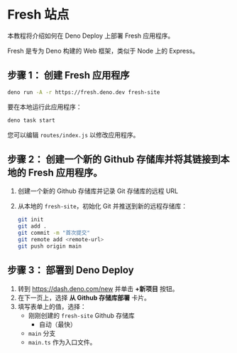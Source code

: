 # Fresh 站点

本教程将介绍如何在 Deno Deploy 上部署 Fresh 应用程序。

Fresh 是专为 Deno 构建的 Web 框架，类似于 Node 上的 Express。

## **步骤 1：** 创建 Fresh 应用程序

```sh
deno run -A -r https://fresh.deno.dev fresh-site
```

要在本地运行此应用程序：

```sh
deno task start
```

您可以编辑 `routes/index.js` 以修改应用程序。

## **步骤 2：** 创建一个新的 Github 存储库并将其链接到本地的 Fresh 应用程序。

1. 创建一个新的 Github 存储库并记录 Git 存储库的远程 URL
2. 从本地的 `fresh-site`，初始化 Git 并推送到新的远程存储库：

   ```sh
   git init
   git add .
   git commit -m "首次提交"
   git remote add <remote-url>
   git push origin main
   ```

## **步骤 3：** 部署到 Deno Deploy

1. 转到 https://dash.deno.com/new 并单击 **+新项目** 按钮。
2. 在下一页上，选择 **从 Github 存储库部署** 卡片。
3. 填写表单上的值，选择：
   - 刚刚创建的 `fresh-site` Github 存储库
     - 自动（最快）
   - `main` 分支
   - `main.ts` 作为入口文件。
